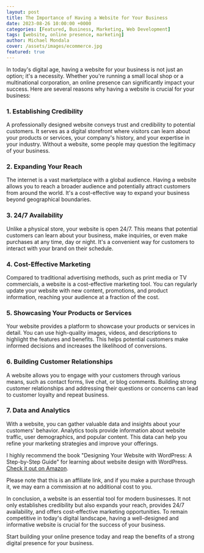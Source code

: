 ```yaml
---
layout: post
title: The Importance of Having a Website for Your Business
date: 2023-08-26 10:00:00 +0000
categories: [Featured, Business, Marketing, Web Development]
tags: [website, online presence, marketing]
author: Michael Mondala
cover: /assets/images/ecommerce.jpg 
featured: true
---
```


In today's digital age, having a website for your business is not just an option; it's a necessity. Whether you're running a small local shop or a multinational corporation, an online presence can significantly impact your success. Here are several reasons why having a website is crucial for your business:

### 1. Establishing Credibility

A professionally designed website conveys trust and credibility to potential customers. It serves as a digital storefront where visitors can learn about your products or services, your company's history, and your expertise in your industry. Without a website, some people may question the legitimacy of your business.

### 2. Expanding Your Reach

The internet is a vast marketplace with a global audience. Having a website allows you to reach a broader audience and potentially attract customers from around the world. It's a cost-effective way to expand your business beyond geographical boundaries.

### 3. 24/7 Availability

Unlike a physical store, your website is open 24/7. This means that potential customers can learn about your business, make inquiries, or even make purchases at any time, day or night. It's a convenient way for customers to interact with your brand on their schedule.

### 4. Cost-Effective Marketing

Compared to traditional advertising methods, such as print media or TV commercials, a website is a cost-effective marketing tool. You can regularly update your website with new content, promotions, and product information, reaching your audience at a fraction of the cost.

### 5. Showcasing Your Products or Services

Your website provides a platform to showcase your products or services in detail. You can use high-quality images, videos, and descriptions to highlight the features and benefits. This helps potential customers make informed decisions and increases the likelihood of conversions.

### 6. Building Customer Relationships

A website allows you to engage with your customers through various means, such as contact forms, live chat, or blog comments. Building strong customer relationships and addressing their questions or concerns can lead to customer loyalty and repeat business.

### 7. Data and Analytics

With a website, you can gather valuable data and insights about your customers' behavior. Analytics tools provide information about website traffic, user demographics, and popular content. This data can help you refine your marketing strategies and improve your offerings.

I highly recommend the book "Designing Your Website with WordPress: A Step-by-Step Guide" for learning about website design with WordPress. [Check it out on Amazon](https://amzn.to/3Pk0pNA).

Please note that this is an affiliate link, and if you make a purchase through it, we may earn a commission at no additional cost to you.

In conclusion, a website is an essential tool for modern businesses. It not only establishes credibility but also expands your reach, provides 24/7 availability, and offers cost-effective marketing opportunities. To remain competitive in today's digital landscape, having a well-designed and informative website is crucial for the success of your business.

Start building your online presence today and reap the benefits of a strong digital presence for your business.
